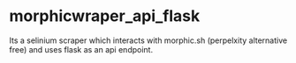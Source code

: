 # morphicwraper_api_flask
Its a selinium scraper which interacts with morphic.sh (perpelxity alternative free) and uses flask as an api endpoint. 
